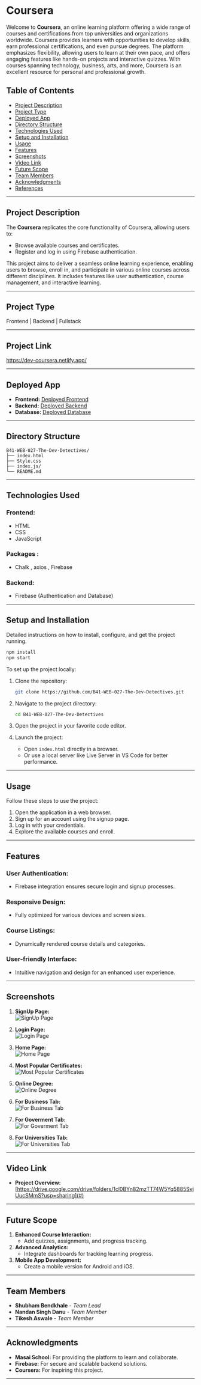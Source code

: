 # Coursera

Welcome to **Coursera**, an online learning platform offering a wide range of courses and certifications from top universities and organizations worldwide. Coursera provides learners with opportunities to develop skills, earn professional certifications, and even pursue degrees. The platform emphasizes flexibility, allowing users to learn at their own pace, and offers engaging features like hands-on projects and interactive quizzes. With courses spanning technology, business, arts, and more, Coursera is an excellent resource for personal and professional growth.

## Table of Contents

- [Project Description](#project-description)
- [Project Type](#project-type)
- [Deployed App](#deployed-app)
- [Directory Structure](#directory-structure)
- [Technologies Used](#technologies-used)
- [Setup and Installation](#setup-and-installation)
- [Usage](#usage)
- [Features](#features)
- [Screenshots](#screenshots)
- [Video Link](#video-link)
- [Future Scope](#future-scope)
- [Team Members](#team-members)
- [Acknowledgments](#acknowledgments)
- [References](#references)

---

## Project Description

The **Coursera** replicates the core functionality of Coursera, allowing users to:

- Browse available courses and certificates.
- Register and log in using Firebase authentication.

This project aims to deliver a seamless online learning experience, enabling users to browse, enroll in, and participate in various online courses across different disciplines. It includes features like user authentication, course management, and interactive learning.

---

## Project Type

Frontend | Backend | Fullstack

---
## Project Link
https://dev-coursera.netlify.app/

---
## Deployed App

- **Frontend:** [Deployed Frontend](https://dev-coursera.netlify.app/)
- **Backend:** [Deployed Backend](https://dev-coursera.netlify.app/)
- **Database:** [Deployed Database](https://dev-coursera.netlify.app/)

---

## Directory Structure

```
B41-WEB-027-The-Dev-Detectives/
├── index.html
├── Style.css
├── index.js/
└── README.md
```

---

## Technologies Used

### Frontend:
- HTML
- CSS
- JavaScript

### Packages :
 - Chalk , axios , Firebase

### Backend:
- Firebase (Authentication and Database)

---

## Setup and Installation

Detailed instructions on how to install, configure, and get the project running.

```bash
npm install
npm start
```

To set up the project locally:

1. Clone the repository:

   ```bash
   git clone https://github.com/B41-WEB-027-The-Dev-Detectives.git
   ```

2. Navigate to the project directory:

   ```bash
   cd B41-WEB-027-The-Dev-Detectives
   ```

3. Open the project in your favorite code editor.
4. Launch the project:
   - Open `index.html` directly in a browser.
   - Or use a local server like Live Server in VS Code for better performance.

---

## Usage

Follow these steps to use the project:

1. Open the application in a web browser.
2. Sign up for an account using the signup page.
3. Log in with your credentials.
4. Explore the available courses and enroll.

---

## Features

### User Authentication:
- Firebase integration ensures secure login and signup processes.

### Responsive Design:
- Fully optimized for various devices and screen sizes.

### Course Listings:
- Dynamically rendered course details and categories.

### User-friendly Interface:
- Intuitive navigation and design for an enhanced user experience.

---

## Screenshots

1. **SignUp Page:**  
   ![SignUp Page](path/to/SignUpPage.png)

2. **Login Page:**  
   ![Login Page](path/to/LoginPage.png)

3. **Home Page:**  
   ![Home Page](path/to/HomePage.png)

4. **Most Popular Certificates:**  
   ![Most Popular Certificates](path/to/MostPopularCertificate.png)

5. **Online Degree:**  
   ![Online Degree](path/to/OnlineDegreeCourses.png)

6. **For Business Tab:**  
   ![For Business Tab](path/to/ForBusinessTab.png)

7. **For Goverment Tab:**  
   ![For Goverment Tab](path/to/ForGovermentTab.png)

8. **For Universities Tab:**  
   ![For Universities Tab](path/to/ForUniversities.png)   

---

## Video Link

- **Project Overview:** [https://drive.google.com/drive/folders/1cl0BYn82mzTT74W5Yq5885SvjUucSMmS?usp=sharing](#)

---

## Future Scope

1. **Enhanced Course Interaction:**  
   - Add quizzes, assignments, and progress tracking.
2. **Advanced Analytics:**  
   - Integrate dashboards for tracking learning progress.
3. **Mobile App Development:**  
   - Create a mobile version for Android and iOS.

---

## Team Members

- **Shubham Bendkhale** - *Team Lead*  
- **Nandan Singh Danu** - *Team Member*  
- **Tikesh Aswale** - *Team Member*

---

## Acknowledgments

- **Masai School:** For providing the platform to learn and collaborate.  
- **Firebase:** For secure and scalable backend solutions.  
- **Coursera:** For inspiring this project.

---

